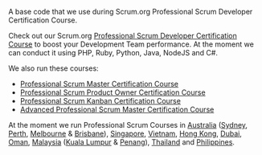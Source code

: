 A base code that we use during Scrum.org Professional Scrum Developer Certification Course.

Check out our Scrum.org [Professional Scrum Developer Certification Course](http://www.agilitypath.com.au/programs/professional-scrum-developer) to boost your Development Team performance. At the moment we can conduct it using PHP, Ruby, Python, Java, NodeJS and C#.

We also run these courses:

- [Professional Scrum Master Certification Course](http://www.agilitypath.com.au/programs/professional-scrum-master)
- [Professional Scrum Product Owner Certification Course](http://www.agilitypath.com.au/programs/professional-scrum-product-owner)
- [Professional Scrum Kanban Certification Course](http://www.agilitypath.com.au/programs/professional-scrum-kanban)
- [Advanced Professional Scrum Master Certification Course](http://www.agilitypath.com.au/programs/advanced-professional-scrum-master)

At the moment we run Professional Scrum Courses in [Australia](http://www.agilitypath.com.au/courses/australia) ([Sydney](http://www.agilitypath.com.au/courses/australia/sydney), [Perth](http://www.agilitypath.com.au/courses/australia/perth), [Melbourne](http://www.agilitypath.com.au/courses/australia/melbourne) & [Brisbane](http://www.agilitypath.com.au/courses/australia/brisbane)), [Singapore](http://www.agilitypath.com.au/courses/singapore/singapore), [Vietnam](http://www.agilitypath.com.au/courses/vietnam), [Hong Kong](http://www.agilitypath.com.au/courses/china/hong-kong), [Dubai](http://www.agilitypath.com.au/courses/united-arab-emirates/dubai), [Oman](http://www.agilitypath.com.au/courses/oman), [Malaysia](http://www.agilitypath.com.au/courses/malaysia) ([Kuala Lumpur](http://www.agilitypath.com.au/courses/malaysia/kuala-lumpur) & [Penang](http://www.agilitypath.com.au/courses/malaysia/penang)), [Thailand](http://www.agilitypath.com.au/courses/thailand) and [Philippines](http://www.agilitypath.com.au/courses/philippines).
